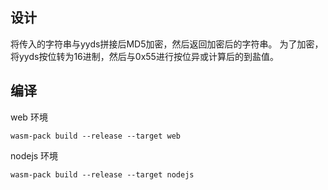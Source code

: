 ## 设计

将传入的字符串与yyds拼接后MD5加密，然后返回加密后的字符串。
为了加密，将yyds按位转为16进制，然后与0x55进行按位异或计算后的到盐值。

## 编译

web 环境

`wasm-pack build --release --target web`

nodejs 环境

`wasm-pack build --release --target nodejs`
